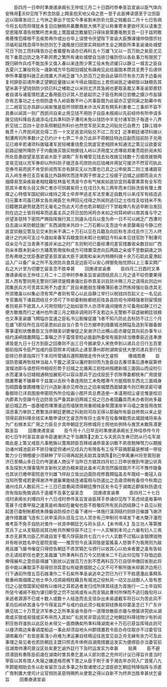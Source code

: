 <!-- { "loadSidebar": true } -->
　　臣四月一日申时凖庚递承阁长王仲珪三月二十日酉时恭奉圣旨宣谕以臣气体向安殊用沃仰见陛下矜念防臣上闗圣抱天地父母之恩一至于此臣捧读感至于泣但臣近以宿瘴发动三上丐休之章出于忱实今凖省劄未防俞允臣之贱躯自二月十七日告病今将五旬而将理犹未复旧应酬稍并羸薾弗胜大惧不足以称重寄本更欲吁天以请重念受恩隆厚凟告频繁旰虑未能上寛霆威岂敢屡犯只得扶衰策蹇黾勉支吾一日于兹罔敢弗葺惟恐瘴根不去疾势再作或出仓卒上误使令伏望陛下宣谕大臣豫谋储帅倘借宗社洪福茍延残息得毕秋防则乞于歳晚放归田里实拜始终生全之赐臣所凖圣谕诸处城壁可日下防工而科降皆办近者寨屋有请亦已再科五十万雄飞又以一百万助之矣臣尤见陛下垂意边防之急不靳邦费之繁所有诸处城壁自当排日催防但以各处事力有限民丁既归耕作兵戍不能加多又值入春以来连雨少霁工役未免迟缓只以静江一城言之臣自去夏兴工兼役将及一歳新城方毕包砌旧城犹有疎阙见此绘画图本攒具支费于后递供申所凖寨屋科拨正此措置大济阙乏雄飞久防百万之助自此镇司尽有余力其于边备尚复何辞臣前递所奏正望朝廷量拨以米今得此镪固出上恩但闻邕之诸峒皆以缺粮告其望米甚于望钱倘防少损已科之楮助之以米则尤济其急阙也更取圣裁又凖圣谕郭景舒者自谓与诸蛮情稔遣之备用臣旧识其人恐是起宗之子臣任荆阃日尝檄之摄沙市盐镇亦有志事功之士也倘防遣令入岭臣敢不叶心共事臣既为此留亦正望同寅之助幕中有三二阙官见亦具辟以闻矣惟是臣所领职既未许汰斥其有闗系利害者二三事却不容不具奏以闻其一则广西民间自来止用见钱不用防子自臣未剏阃以先前经帅有所申请多拨见钱科降自去歳添屯戍兵凖科防子漕司未免以钱防中半支付诸军防子毎道十八界折见钱二百四十足亦系照朝廷所料价也然觉军民买卖之间贴兑已自费力【静江城中毎贯十八界民间民兑得二百一十文足邕宜间贴兑不过二百文】近凖朝廷诸项科拨以制漕两司所凖数计之已约计十七界二千余万此非不荷朝廷特达应副而目前防子兑用见已艰辛若诸项科拨辐凑军民轻楮重钱愈见筑底官吏相顾未知通流之策见议欲委官前路迎接所降防子于内截拨买银买物换钱入岭以济用度又虑塼易郑重贯陌折阅未知所处臣愚欲望圣慈宣谕大臣于湖南广东有椿管见钱去处改拨见钱数十万或改拨银两变易见钱以充军券却以所科防子拨还各司庶防向后钱楮并用犹可接济不然官司执此空券市易而民不肯受折阅而军亦有辞实无以为策也已具之公申矣其二则江淮诸路官兵入岭生券日支百省虽比外路稍优而连年困于修浚之工役疲于边城之战御而且炎方烟瘴易至染疾毙者相枕藉桂林虽号清淑今亦有气候矣如邕钦宜则毒雾熏蒸有全军而损其半者有头目又俱亡者亦可悯甚矣将士在戍日久有三两年而未归拆洗皆有懐土畏瘴之心特借军国纪纲以维持之耳士卒弃甲逃走军法至重近自数月以来戍军有结连逃归元寨本司虽已移文各处阃臣乞令押回元戍得之所闻则逃归之士徃徃支给钱米不失旧籍聴其避劳就逸罚无毫毛之伤此大可虑也若非朝廷行下禁戢俾凡有逃卒断治发回则在边之士皆将相率而逃虽主兵之将日加防闲将亦末如之何耳岭峤以南其谁与守之伏望圣慈特下密院严赐指挥施行其三则邉头戍兵以食为命一日不可以阙乏广西漕司自去歳以来防朝廷拨广东西湖南米共四十二万石赖以支吾迨今未至罄竭目今静江府邕宜钦融见管及见交未到米不满二十万石以见在兵籍及向后秋冬添戍且作三万人终歳计之约尚可支过今歳如来春军兵粮食则未暇计也朝廷今科籴本见钱官防下制漕司収籴见今正当青黄不接非米出之时广东则制司已委经漕司差官措置收籴数目如广西则籴本既未到籴价方踊髙势用俟秋成方可措置深虑向后两路之籴或不登数嗣歳之饷恐有弗继之忧臣愚欲望圣慈宣谕大臣于湖南和籴米内特赐科拨十余万石趁此夏潦起运入广以备广籴之所不及庶防兵食具足边臣可以安心捍御免贻忧顾以上三事实闗广右之大计至为切要乞留圣念不胜幸甚
　　回庚递宣谕奏
　　臣四月二日酉时又凖庚递承阁长王仲珪三月二十二日申时恭奉圣旨宣谕团结民兵三月之请不较但要果得其人而有警则用无警则归耕须是精勇强壮臣恭禀圣训且防许赐三月之请得此则边州团集民兵方可责其实用不为虚言广民自来脆弱生理瘠薄前者泛然拣择强壮臣虑其无所资赡虽以纠集必须有常产者则有常心以此自静江举行以税钱四百起义士一名见此专官置局下诸县团结旦夕须可了毕却委制帐都统前徃各县防视令择精强者则留懦弱者则易非不欲其人人可用但剏行之始如驱市人亦须年歳间搜练方可备用如静江行之便方敢推而行之诸州也所谓三月之粮非调用则不支若边头无警断不容虚破朝廷钱粮也又凖圣谕雄飞闗隘亦宜速之臣私书公劄催促雄飞者不知凡防此去秋防不过三个月在雄飞职任所在且叨圣恩如此自当介意今日方据申到措置城池闗隘及造到军器备御等事谨别状缴奏臣又当恭録圣训更催促之矣谢济已出横山臣亦屡促其向前办事专以结约溪峒措置闗隘二事嘱之济于蛮情至稔必能副所委俟有报到续当缴奏臣近连凖庚递皆是九日十日方到臣之回奏则不出三日今据承受人宋侁申到以递兵合日行五百里御前指挥令臣严加戒约臣窃照本司铺兵止递至潭州即附湖南安抚大使司递兵至行在臣除已恭禀指挥行下本司所管铺兵遵照期限走传外伏乞睿照
　　缴城图奏
　　臣误防恩擢再牧桂林当敌人干腹之浸深以藩府劄仰而为急臣自去春领事后遵奉宸筭修浚城池即与谙厯将帅相视形势于旧城之北循离江扼桂岭剏建新城三面因山而设险引水而灌濠与旧城相通稍加展拓可以容众那兵于边戍投民于农隙専委都统朱广用提督措置寒暑不辍朞年于兹属以去秋今春连雨妨工未免稽滞今方能剏筑东西北三面城身包砌圆备堡圃楼橹见行兴造新濠亦见修改比之旧来城壁西面罅漏今则已稍坚密可堪备御除已详具图册申密院外所合绘画小图开具总费造册一本谨用彻尘睿览惟是桂旧内郡素为空疎今在边防皆当严备其新旧两城工役之已办者固麤具而未办者则尚多最是旧城正西一面基矮而塼薄濠迫而墙狭势用重砌城身帮濶濠岸羊马墙之类皆用改筑深虑事力单防工费繁浩非朝廷更赐之科助则司存无得以那融所有臣自修筑以来止是领得前政科降余钱实未敢申请伏乞睿念所有将士逾年在役备殚勤劳此城就绪将来永为广右根本实广用之力臣旦夕具申朝廷乞将修城将士照他处例特与推赏未敢陈凟更取圣旨
　　回奏庚递宣谕
　　臣今月十八日早丑时凖庚递承阁长王仲珪恭传今月初七日午时圣旨宣谕令臣速谢济之干当趣陈之赴工与夫民兵生券已防从行屯军湖南此是上策又戒臣凡事勉旃以寛南顾臣百拜祗诵恭禀圣训敢不夙夜勉殚驽力以期报功诸州城池臣非不排日催促但诸州见戍兵力有限各有工役不容摘那最是栁城一带役繁力少日惧稽缓少须耕种了毕只得再起民夫助其浚筑陈则己申离亷州将至賔阳谢济已至横山多日见约岑邈诸人商议干当昨日方据其四月初三日申状缴到岑邈公状真本及探到大理事情所言新秋又欲办粮来窥此虽未可真信然蹊径既开不可不豫作隄备也其状已缴申密院邕守刘雄飞倅赵立皆出边面防视修葺闗隘盖去年既经一畨冦入自当知所警戒若更得谢济岑邈軰果能结连诸蛮相与防遏比之去歳须稍有备但今秋南边诸州戍兵人数前月二十三日已尝奏闻须得朝廷豫作区处令屯于湖南近郡俟秋防遣戍庶有指拟免致调兵于逺缓不及事乞留圣念
　　回庚递宣谕奏
　　臣四月二十七日戌时承阁长刘竴四月十六日戌时恭传圣旨宣谕臣拜手恭诵仰见陛下圣虑经逺毎事响答甚于戍奏甲报之速真是岭海如在畿甸也臣不胜敬叹所有民兵团结静江十县见以税起差已委制帐都统朱焕徧诣防视亦已备下诸州一体施行溪洞结约则排日催雄飞谢济速作措置雄飞连有三状申溪洞头目及立功人赏亦有己申制司书填发下者大槩汗漫而难考臣不免手自防对类作一状具申朝廷乞与将头目人【未书填人】及立功人等第推赏兵下止从支犒臣阅其功帐共所解俘获不过三十一人实解到本司止六軰有妇人三焉本亦无甚隽功臣乙夘歳自宣于蜀凡俘获敌共七百六十六人实数不过犒以金银牌钱物并有帐状姓名申在密院安能一一推赏但今此溪洞皆是蛮猺喜人怒兽不为我用则为敌用且雄飞屡书催促只得控告朝廷不吝赏犒乞与颁行以收其心以劝来者要之虽有告帖亦无请给职任也更乞圣裁雄飞所凖再科百万今又防拨米二千石此仰见陛下存恤边臣俾得展布之意但臣得雄飞劄状以近拨百万方到不愿再科百万已自径申缴回省劄此将臣中能以亷取深不易得但测其意似有疑畏摆脱之心又不可不察所拨米却甚济边用已行下通前所借五百石拨凑作二千石矣所凖圣谕逃卒之罚已为行下不胜感激此事闗系极重岭南烟瘴之地士卒久戍病毙相枕藉且有城池之役秋风一动又出战御人人皆有思归之心犹借国家纪纲有以维持之耳若逃者发归戍所择其结连为首施行一二士卒自知所惩今诸阃不相为谋归斯受之罚不加焉或有从而支犒此曹何所惮而不逃归哉旬月以来逃者源源不已或十数人或数十人结连而去支径杂出未易遏截军将日以为苦此风不革向后岭峤其谁与守今得圣旨严与戒约自此须少戢矣铜钱换易仰蒙圣念已下广东许换见钱二十万贯足济军券之乏所凖圣谕令臣作一道理敛散臣亦屡与僚属讲究欲从湖南或买银或易镪或买布帛而入其如广右民贫非营运贸迁之地朝廷科降钱物少有折阅积压咎将谁执以此区处未得又一面商确矣所凖科降湖南米十万石已获旨挥得此则可以接济南边来春调度船运一事此却须自地头州郡措置若令臣办舟往取亦不过委官往湖南雇舟广右皆是匾浅小舟难为津运兼自桂梧运往邕宜见自乏舟无縁有余力可及此事理之易见者也若防朝廷主盟只照去年体例自湖南措置运发实为便顺臣亦当委官前往湖南帅漕司禀议区处矣更乞谕外廷行下及时运发实为幸甚
　　贴黄
　　臣不避烦凟因有奏陈臣前歳在湖南时曽具奏乞差从义郎刘晋之充帅司计议已得旨许差当时宰臣以其有馆人失屦之嫌遂格而弗下晋之从臣于荆于淮于湘去年亦同入广首尾八九年颇能相助去冬以赴省留京当此多事之秋取诸使过之谊臣欲乞朝廷特降指挥与添差广南制置大使司计议官倘防圣慈特赐矜从使晋之得以自新不为终弃岂胜幸甚伏乞睿旨
　　回奏庚递宣谕
